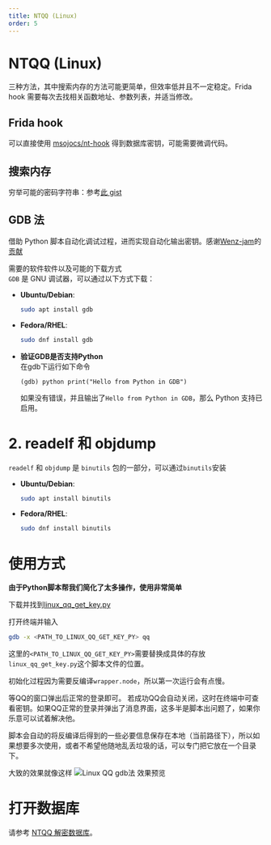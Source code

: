 ```yaml
---
title: NTQQ (Linux)
order: 5
---
```


# NTQQ (Linux)
三种方法，其中搜索内存的方法可能更简单，但效率低并且不一定稳定。Frida hook 需要每次去找相关函数地址、参数列表，并适当修改。

## Frida hook
可以直接使用 [msojocs/nt-hook](https://github.com/msojocs/nt-hook) 得到数据库密钥，可能需要微调代码。

## 搜索内存
穷举可能的密码字符串：参考[此 gist](https://gist.github.com/bczhc/c0f29920d4e9d0cc6d2c49f7f2fb3a78)

## GDB 法
借助 Python 脚本自动化调试过程，进而实现自动化输出密钥。感谢[Wenz-jam](https://github.com/Wenz-jam)的[贡献](https://github.com/QQBackup/qq-win-db-key/pull/46)

需要的软件软件以及可能的下载方式  
`GDB` 是 GNU 调试器，可以通过以下方式下载：

- **Ubuntu/Debian**:  

    ```bash
    sudo apt install gdb
    ```

- **Fedora/RHEL**:  

    ```bash
    sudo dnf install gdb
    ```

- **验证GDB是否支持Python**  
    在gdb下运行如下命令

    ```plain
    (gdb) python print("Hello from Python in GDB")
    ```

    如果没有错误，并且输出了`Hello from Python in GDB`，那么 Python 支持已启用。

# 2. **readelf 和 objdump**

`readelf` 和 `objdump` 是 `binutils` 包的一部分，可以通过`binutils`安装

- **Ubuntu/Debian**:

    ```bash
    sudo apt install binutils
    ```

- **Fedora/RHEL**:

    ```bash
    sudo dnf install binutils
    ```

# 使用方式

**由于Python脚本帮我们简化了太多操作，使用非常简单**

下载并找到<a href="/files/linux_qq_get_key.py" download>linux_qq_get_key.py</a>

打开终端并输入

```bash
gdb -x <PATH_TO_LINUX_QQ_GET_KEY_PY> qq
```

这里的`<PATH_TO_LINUX_QQ_GET_KEY_PY>`需要替换成具体的存放`linux_qq_get_key.py`这个脚本文件的位置。

初始化过程因为需要反编译`wrapper.node`，所以第一次运行会有点慢。

等QQ的窗口弹出后正常的登录即可。
若成功QQ会自动关闭，这时在终端中可查看密钥。如果QQ正常的登录并弹出了消息界面，这多半是脚本出问题了，如果你乐意可以试着解决他。  

脚本会自动的将反编译后得到的一些必要信息保存在本地（当前路径下），所以如果想要多次使用，或者不希望他随地乱丢垃圾的话，可以专门把它放在一个目录下。  

大致的效果就像这样
![Linux QQ gdb法 效果预览](/img/gif-linux-gdb.gif)


# 打开数据库

请参考 [NTQQ 解密数据库](NTQQ%20解密数据库.md)。
